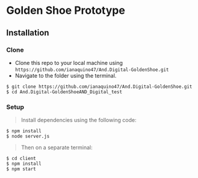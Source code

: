# Golden Shoe Prototype

## Installation  

### Clone

- Clone this repo to your local machine using `https://github.com/ianaquino47/And.Digital-GoldenShoe.git`
- Navigate to the folder using the terminal.
  
```shell
$ git clone https://github.com/ianaquino47/And.Digital-GoldenShoe.git
$ cd And.Digital-GoldenShoeAND_Digital_test
```

### Setup
> Install dependencies using the following code:

```shell
$ npm install
$ node server.js
```

> Then on a separate terminal:

```shell
$ cd client
$ npm install
$ npm start
```